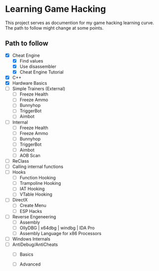 # Learning Game Hacking
This project serves as documention for my game hacking learning curve.
The path to follow might change at some points.

## Path to follow
- [x] Cheat Engine
	- [x] Find values
	- [x] Use disassembler
	- [x] Cheat Engine Tutorial
- [x] C++
- [x] Hardware Basics
- [ ] Simple Trainers (External)
	- [ ] Freeze Health
	- [ ] Freeze Ammo
	- [ ] Bunnyhop
	- [ ] TriggerBot
	- [ ] Aimbot
- [ ] Internal
	- [ ] Freeze Health
	- [ ] Freeze Ammo
	- [ ] Bunnyhop
	- [ ] TriggerBot
	- [ ] Aimbot
	- [ ] AOB Scan
- [ ] ReClass
- [ ] Calling internal functions
- [ ] Hooks
	- [ ] Function Hooking
	- [ ] Trampoline Hooking
	- [ ] IAT Hooking
	- [ ] VTable Hooking
- [ ] DirectX
	- [ ] Create Menu
	- [ ] ESP Hacks
- [ ] Reverse Engeneering
	- [ ] Assembly
	- [ ] OllyDBG | x64dbg | windbg | IDA Pro
	- [ ] Assembly Language for x86 Processors
- [ ] Windows Internals
- [ ] AntiDebug/AntiCheats
	- [ ] Basics
	- [ ] Advanced
	